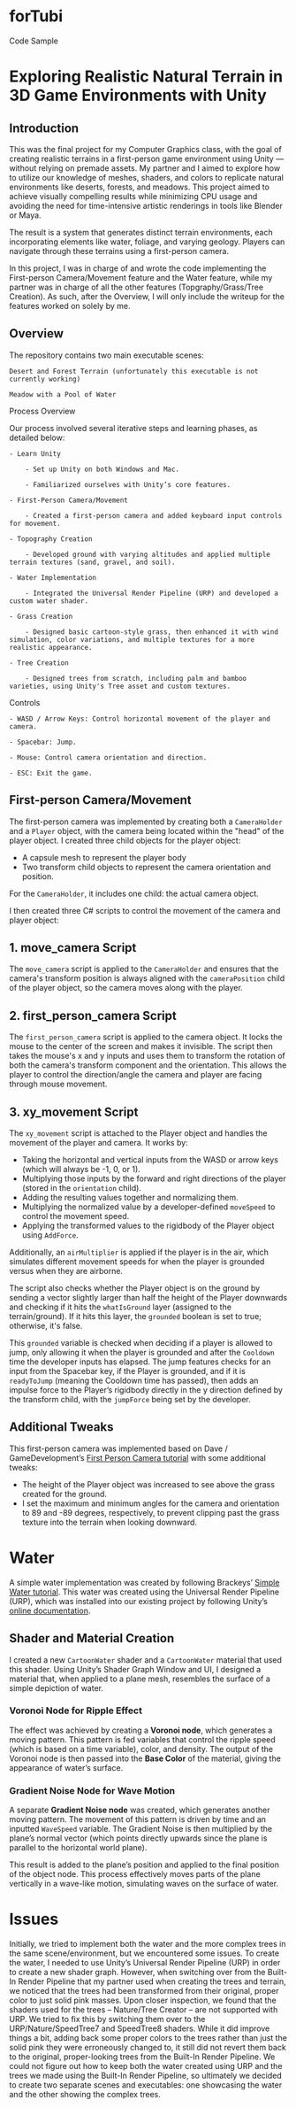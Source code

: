 # forTubi

Code Sample

# Exploring Realistic Natural Terrain in 3D Game Environments with Unity

## Introduction

This was the final project for my Computer Graphics class, with the goal of creating realistic terrains in a first-person game environment using Unity — without relying on premade assets. My partner and I aimed to explore how to utilize our knowledge of meshes, shaders, and colors to replicate natural environments like deserts, forests, and meadows. This project aimed to achieve visually compelling results while minimizing CPU usage and avoiding the need for time-intensive artistic renderings in tools like Blender or Maya.

The result is a system that generates distinct terrain environments, each incorporating elements like water, foliage, and varying geology. Players can navigate through these terrains using a first-person camera.

In this project, I was in charge of and wrote the code implementing the First-person Camera/Movement feature and the Water feature, while my partner was in charge of all the other features (Topgraphy/Grass/Tree Creation). As such, after the Overview, I will only include the writeup for the features worked on solely by me.

## Overview

The repository contains two main executable scenes:

    Desert and Forest Terrain (unfortunately this executable is not currently working)

    Meadow with a Pool of Water

Process Overview

Our process involved several iterative steps and learning phases, as detailed below:

    - Learn Unity

        - Set up Unity on both Windows and Mac.

        - Familiarized ourselves with Unity’s core features.

    - First-Person Camera/Movement

        - Created a first-person camera and added keyboard input controls for movement.

    - Topography Creation

        - Developed ground with varying altitudes and applied multiple terrain textures (sand, gravel, and soil).

    - Water Implementation

        - Integrated the Universal Render Pipeline (URP) and developed a custom water shader.

    - Grass Creation

        - Designed basic cartoon-style grass, then enhanced it with wind simulation, color variations, and multiple textures for a more realistic appearance.

    - Tree Creation

        - Designed trees from scratch, including palm and bamboo varieties, using Unity's Tree asset and custom textures.

Controls

    - WASD / Arrow Keys: Control horizontal movement of the player and camera.

    - Spacebar: Jump.

    - Mouse: Control camera orientation and direction.

    - ESC: Exit the game.

## First-person Camera/Movement

The first-person camera was implemented by creating both a `CameraHolder` and a `Player` object, with the camera being located within the "head" of the player object. I created three child objects for the player object:

- A capsule mesh to represent the player body
- Two transform child objects to represent the camera orientation and position.

For the `CameraHolder`, it includes one child: the actual camera object.

I then created three C# scripts to control the movement of the camera and player object:

## 1. move_camera Script

The `move_camera` script is applied to the `CameraHolder` and ensures that the camera's transform position is always aligned with the `cameraPosition` child of the player object, so the camera moves along with the player.

## 2. first_person_camera Script

The `first_person_camera` script is applied to the camera object. It locks the mouse to the center of the screen and makes it invisible. The script then takes the mouse's x and y inputs and uses them to transform the rotation of both the camera's transform component and the orientation. This allows the player to control the direction/angle the camera and player are facing through mouse movement.

## 3. xy_movement Script

The `xy_movement` script is attached to the Player object and handles the movement of the player and camera. It works by:

- Taking the horizontal and vertical inputs from the WASD or arrow keys (which will always be -1, 0, or 1).
- Multiplying those inputs by the forward and right directions of the player (stored in the `orientation` child).
- Adding the resulting values together and normalizing them.
- Multiplying the normalized value by a developer-defined `moveSpeed` to control the movement speed.
- Applying the transformed values to the rigidbody of the Player object using `AddForce`.

Additionally, an `airMultiplier` is applied if the player is in the air, which simulates different movement speeds for when the player is grounded versus when they are airborne.

The script also checks whether the Player object is on the ground by sending a vector slightly larger than half the height of the Player downwards and checking if it hits the `whatIsGround` layer (assigned to the terrain/ground). If it hits this layer, the `grounded` boolean is set to true; otherwise, it's false.

This `grounded` variable is checked when deciding if a player is allowed to jump, only allowing it when the player is grounded and after the `Cooldown` time the developer inputs has elapsed. The jump features checks for an input from the Spacebar key, if the Player is grounded, and if it is `readyToJump` (meaning the Cooldown time has passed), then adds an impulse force to the Player’s rigidbody directly in the y direction defined by the transform child, with the `jumpForce` being set by the developer.

## Additional Tweaks

This first-person camera was implemented based on Dave / GameDevelopment’s [First Person Camera tutorial](https://www.youtube.com/watch?v=f473C43s8nE) with some additional tweaks:

- The height of the Player object was increased to see above the grass created for the ground.
- I set the maximum and minimum angles for the camera and orientation to 89 and -89 degrees, respectively, to prevent clipping past the grass texture into the terrain when looking downward.

# Water

A simple water implementation was created by following Brackeys’ [Simple Water tutorial](https://www.youtube.com/watch?v=Vg0L9aCRWPE). This water was created using the Universal Render Pipeline (URP), which was installed into our existing project by following Unity’s [online documentation](https://docs.unity3d.com/Packages/com.unity.render-pipelines.universal@11.0/manual/index.html).

## Shader and Material Creation

I created a new `CartoonWater` shader and a `CartoonWater` material that used this shader. Using Unity’s Shader Graph Window and UI, I designed a material that, when applied to a plane mesh, resembles the surface of a simple depiction of water.

### Voronoi Node for Ripple Effect

The effect was achieved by creating a **Voronoi node**, which generates a moving pattern. This pattern is fed variables that control the ripple speed (which is based on a time variable), color, and density. The output of the Voronoi node is then passed into the **Base Color** of the material, giving the appearance of water’s surface.

### Gradient Noise Node for Wave Motion

A separate **Gradient Noise node** was created, which generates another moving pattern. The movement of this pattern is driven by time and an inputted `WaveSpeed` variable. The Gradient Noise is then multiplied by the plane’s normal vector (which points directly upwards since the plane is parallel to the horizontal world plane).

This result is added to the plane’s position and applied to the final position of the object node. This process effectively moves parts of the plane vertically in a wave-like motion, simulating waves on the surface of water.

# Issues

Initially, we tried to implement both the water and the more complex trees in the same scene/environment, but we encountered some issues. To create the water, I needed to use Unity’s Universal Render Pipeline (URP) in order to create a new shader graph. However, when switching over from the Built-In Render Pipeline that my partner used when creating the trees and terrain, we noticed that the trees had been transformed from their original, proper color to just solid pink masses. Upon closer inspection, we found that the shaders used for the trees – Nature/Tree Creator – are not supported with URP. We tried to fix this by switching them over to the URP/Nature/SpeedTree7 and SpeedTree8 shaders. While it did improve things a bit, adding back some proper colors to the trees rather than just the solid pink they were erroneously changed to, it still did not revert them back to the original, proper-looking trees from the Built-In Render Pipeline. We could not figure out how to keep both the water created using URP and the trees we made using the Built-In Render Pipeline, so ultimately we decided to create two separate scenes and executables: one showcasing the water and the other showing the complex trees.
